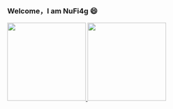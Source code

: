 ### Welcome，I am NuFi4g :smile:

<p align="left">
<a href="https://github.com/NuFi4g">
  <img height="180em" src="https://github-readme-stats-eight-theta.vercel.app/api/top-langs/?username=NuFi4g&layout=compact&langs_count=8&theme=algolia"/>
  <img height="180em" src="https://github-readme-stats-eight-theta.vercel.app/api?username=NuFi4g&show_icons=true&theme=algolia&include_all_commits=true&count_private=true"/>
</a>
</p>
